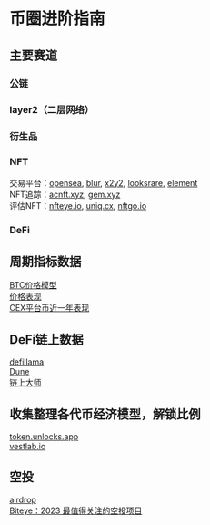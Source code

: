 # 币圈进阶指南
## 主要赛道
### 公链

### layer2（二层网络）

### 衍生品

### NFT
交易平台：[opensea](https://opensea.io/), [blur](https://blur.io/), [x2y2](https://x2y2.io/zh-Hans), [looksrare](https://looksrare.org/), [element](https://element.market/)  
NFT追踪：[acnft.xyz](https://acnft.xyz/), [gem.xyz](https://www.gem.xyz/)  
评估NFT：[nfteye.io](https://nfteye.io/), [uniq.cx](https://uniq.cx/), [nftgo.io](https://nftgo.io/)  

### DeFi


## 周期指标数据
[BTC价格模型](https://studio.glassnode.com/dashboards/btc-pricing-models)  
[价格表现](https://www.theblock.co/data/crypto-markets/prices)  
[CEX平台币近一年表现](https://www.theblock.co/data/crypto-markets/exchange-tokens/exchange-token-performance-1y)

## DeFi链上数据
[defillama](https://defillama.com/)  
[Dune](https://dune.com/home)  
[链上大师](https://www.oklink.com/zh-cn/chainhub)


## 收集整理各代币经济模型，解锁比例
[token.unlocks.app](https://token.unlocks.app/)  
[vestlab.io](https://vestlab.io/)

## 空投
[airdrop](https://airdrops.io/)  
[Biteye：2023 最值得关注的空投项目](https://mirror.xyz/0x30bF18409211FB048b8Abf44c27052c93cF329F2/QtPR1vfvoFJXFq3WmtbAxErhYXcZYsRQGq1YHP5nyFU)

